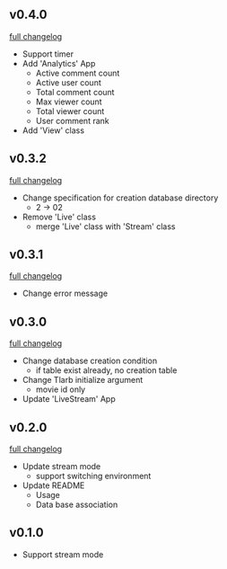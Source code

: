 ## v0.4.0
[full changelog](http://github.com/ysato5654/tlarb/compare/v0.3.2...v0.4.0)

* Support timer
* Add 'Analytics' App
	- Active comment count
	- Active user count
	- Total comment count
	- Max viewer count
	- Total viewer count
	- User comment rank
* Add 'View' class

## v0.3.2
[full changelog](http://github.com/ysato5654/tlarb/compare/v0.3.1...v0.3.2)

* Change specification for creation database directory
	- 2 -> 02
* Remove 'Live' class
	- merge 'Live' class with 'Stream' class

## v0.3.1
[full changelog](http://github.com/ysato5654/tlarb/compare/v0.3.0...v0.3.1)

* Change error message

## v0.3.0
[full changelog](http://github.com/ysato5654/tlarb/compare/v0.2.0...v0.3.0)

* Change database creation condition
	- if table exist already, no creation table
* Change Tlarb initialize argument
	- movie id only
* Update 'LiveStream' App

## v0.2.0
[full changelog](http://github.com/ysato5654/tlarb/compare/v0.1.0...v0.2.0)

* Update stream mode
	- support switching environment
* Update README
	- Usage
	- Data base association

## v0.1.0

* Support stream mode
